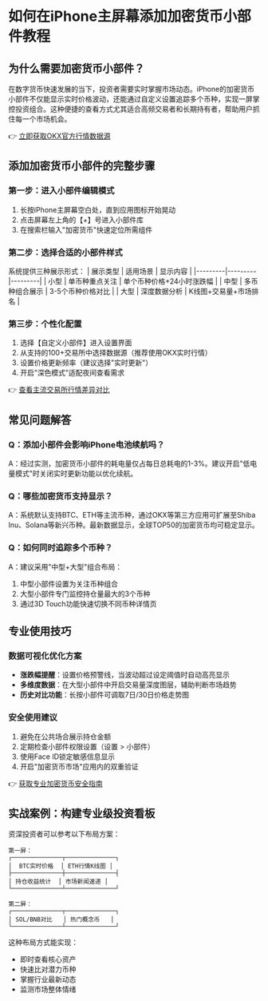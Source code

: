 # 如何在iPhone主屏幕添加加密货币小部件教程

## 为什么需要加密货币小部件？

在数字货币快速发展的当下，投资者需要实时掌握市场动态。iPhone的加密货币小部件不仅能显示实时价格波动，还能通过自定义设置追踪多个币种，实现一屏掌控投资组合。这种便捷的查看方式尤其适合高频交易者和长期持有者，帮助用户抓住每一个市场机会。

👉 [立即获取OKX官方行情数据源](https://bit.ly/okx_welcome)

## 添加加密货币小部件的完整步骤

### 第一步：进入小部件编辑模式
1. 长按iPhone主屏幕空白处，直到应用图标开始晃动
2. 点击屏幕左上角的【+】号进入小部件库
3. 在搜索栏输入"加密货币"快速定位所需组件

### 第二步：选择合适的小部件样式
系统提供三种展示形式：
| 展示类型 | 适用场景 | 显示内容 |
|---------|---------|---------|
| 小型    | 单币种重点关注 | 单个币种价格+24小时涨跌幅 |
| 中型    | 多币种组合展示 | 3-5个币种价格对比 |
| 大型    | 深度数据分析 | K线图+交易量+市场排名 |

### 第三步：个性化配置
1. 选择【自定义小部件】进入设置界面
2. 从支持的100+交易所中选择数据源（推荐使用OKX实时行情）
3. 设置价格更新频率（建议选择"实时更新"）
4. 开启"深色模式"适配夜间查看需求

👉 [查看主流交易所行情差异对比](https://bit.ly/okx_welcome)

## 常见问题解答

### Q：添加小部件会影响iPhone电池续航吗？
A：经过实测，加密货币小部件的耗电量仅占每日总耗电的1-3%。建议开启"低电量模式"时关闭实时更新功能以优化续航。

### Q：哪些加密货币支持显示？
A：系统默认支持BTC、ETH等主流币种，通过OKX等第三方应用可扩展至Shiba Inu、Solana等新兴币种。最新数据显示，全球TOP50的加密货币均可稳定显示。

### Q：如何同时追踪多个币种？
A：建议采用"中型+大型"组合布局：
1. 中型小部件设置为关注币种组合
2. 大型小部件专门监控持仓量最大的3个币种
3. 通过3D Touch功能快速切换不同币种详情页

## 专业使用技巧

### 数据可视化优化方案
- **涨跌幅提醒**：设置价格预警线，当波动超过设定阈值时自动高亮显示
- **多维度数据**：在大型小部件中开启交易量深度图层，辅助判断市场趋势
- **历史对比功能**：长按小部件可调取7日/30日价格走势图

### 安全使用建议
1. 避免在公共场合展示持仓金额
2. 定期检查小部件权限设置（设置 > 小部件）
3. 使用Face ID锁定敏感信息显示
4. 开启"加密货币市场"应用内的双重验证

👉 [获取专业加密货币安全指南](https://bit.ly/okx_welcome)

## 实战案例：构建专业级投资看板

资深投资者可以参考以下布局方案：
```
第一屏：
┌──────────────┬──────────────┐
│  BTC实时价格  │ ETH行情K线图 │
├──────────────┼──────────────┤
│ 持仓收益统计  │ 市场新闻速递 │
└──────────────┴──────────────┘

第二屏：
┌──────────────┬──────────────┐
│ SOL/BNB对比   │ 热门概念币   │
└──────────────┴──────────────┘
```
这种布局方式能实现：
- 即时查看核心资产
- 快速比对潜力币种
- 掌握行业最新动态
- 监测市场整体情绪
